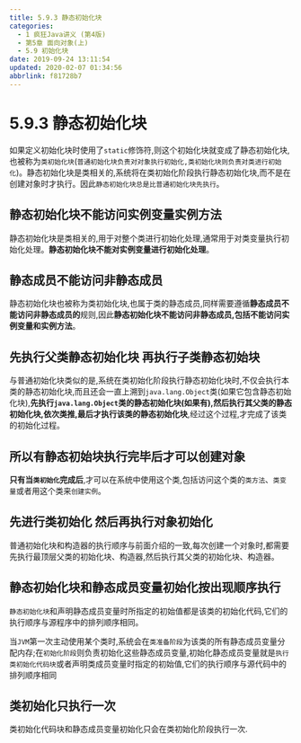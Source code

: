 ```yaml
---
title: 5.9.3 静态初始化块
categories: 
  - 1 疯狂Java讲义 (第4版)
  - 第5章 面向对象(上)
  - 5.9 初始化块
date: 2019-09-24 13:11:54
updated: 2020-02-07 01:34:56
abbrlink: f81728b7
---
```

# 5.9.3 静态初始化块 #
如果定义初始化块时使用了`static`修饰符,则这个初始化块就变成了静态初始化块,也被称为`类初始化块`(`普通初始化块负责对对象执行初始化,类初始化块则负责对类进行初始化`)。静态初始化块是类相关的,系统将在类初始化阶段执行静态初始化块,而不是在创建对象时才执行。因此`静态初始化块总是比普通初始化块先执行`。
## 静态初始化块不能访问实例变量实例方法 ##
静态初始化块是类相关的,用于对整个类进行初始化处理,通常用于对类变量执行初始化处理。**静态初始化块不能对实例变量进行初始化处理**。
## 静态成员不能访问非静态成员 ##
静态初始化块也被称为类初始化块,也属于类的静态成员,同样需要遵循**静态成员不能访问非静态成员的**规则,因此**静态初始化块不能访问非静态成员,包括不能访问实例变量和实例方法**。
## 先执行父类静态初始化块 再执行子类静态初始块 ##
与普通初始化块类似的是,系统在类初始化阶段执行静态初始化块时,不仅会执行本类的静态初始化块,而且还会一直上溯到`java.lang.Object`类(如果它包含静态初始化块),**先执行`java.lang.Object`类的静态初始化块(如果有),然后执行其父类的静态初始化块,依次类推,最后才执行该类的静态初始化块**,经过这个过程,才完成了该类的初始化过程。
## 所以有静态初始块执行完毕后才可以创建对象 ##
**只有当`类初始化`完成后**,才可以在系统中使用这个类,包括访问这个类的`类方法`、`类变量`或者用这个类来`创建实例`。

## 先进行类初始化 然后再执行对象初始化 ##
普通初始化块和构造器的执行顺序与前面介绍的一致,每次创建一个对象时,都需要先执行最顶层父类的初始化块、构造器,然后执行其父类的初始化块、构造器。
## 静态初始化块和静态成员变量初始化按出现顺序执行 ##
`静态初始化块`和声明静态成员变量时所指定的初始值都是该类的初始化代码,它们的执行顺序与源程序中的排列顺序相同。

当`JVM`第一次主动使用某个类时,系统会在`类准备阶段`为该类的所有静态成员变量分配内存;在`初始化阶段`则负责初始化这些静态成员变量,初始化静态成员变量就是`执行类初始化代码块`或者声明类成员变量时指定的初始值,它们的执行顺序与源代码中的排列顺序相同
## 类初始化只执行一次 ##
类初始化代码块和静态成员变量初始化只会在类初始化阶段执行一次.

